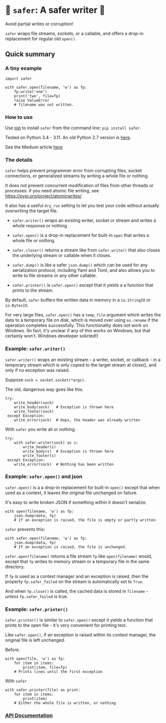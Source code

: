 # 🧿 `safer`: A safer writer 🧿

Avoid partial writes or corruption!

`safer` wraps file streams, sockets, or a callable, and offers a drop-in
replacement for regular old `open()`.

## Quick summary

### A tiny example

    import safer

    with safer.open(filename, 'w') as fp:
        fp.write('one')
        print('two', file=fp)
        raise ValueError
        # filename was not written.


### How to use

Use [pip](https://pypi.org/project/pip) to install `safer` from the command
line: `pip install safer`.

Tested on Python 3.4 - 3.11.  An old Python 2.7 version
is [here](https://github.com/rec/safer/tree/v2.0.5).

See the Medium article [here](https://medium.com/@TomSwirly/%EF%B8%8F-safer-a-safer-file-writer-%EF%B8%8F-5fe267dbe3f5)

### The details

`safer` helps prevent programmer error from corrupting files, socket
connections, or generalized streams by writing a whole file or nothing.

It does not prevent concurrent modification of files from other threads or
processes: if you need atomic file writing, see
https://pypi.org/project/atomicwrites/

It also has a useful `dry_run` setting to let you test your code without
actually overwriting the target file.

* `safer.writer()` wraps an existing writer, socket or stream and writes a
  whole response or nothing

* `safer.open()` is a drop-in replacement for built-in `open` that
  writes a whole file or nothing

* `safer.closer()` returns a stream like from `safer.write()` that also
  closes the underlying stream or callable when it closes.

* `safer.dump()` is like a safer `json.dump()` which can be used for any
  serialization protocol, including Yaml and Toml, and also allows you to
  write to file streams or any other callable.

* `safer.printer()` is `safer.open()` except that it yields a
  a function that prints to the stream.

By default, `safer` buffers the written data in memory in a `io.StringIO`
or `io.BytesIO`.

For very large files, `safer.open()` has a `temp_file` argument which
writes the data to a temporary file on disk, which is moved over using
`os.rename` if the operation completes successfully.  This functionality
does not work on Windows.  (In fact, it's unclear if any of this works on
Windows, but that certainly won't.  Windows developer solicted!)


### Example: `safer.writer()`

`safer.writer()` wraps an existing stream - a writer, socket, or callback -
in a temporary stream which is only copied to the target stream at close(), and
only if no exception was raised.

Suppose `sock = socket.socket(*args)`.

The old, dangerous way goes like this.

    try:
        write_header(sock)
        write_body(sock)   # Exception is thrown here
        write_footer(sock)
     except Exception:
        write_error(sock)  # Oops, the header was already written

With `safer` you write all or nothing:

    try:
        with safer.writer(sock) as s:
            write_header(s)
            write_body(s)  # Exception is thrown here
            write_footer(s)
     except Exception:
        write_error(sock)  # Nothing has been written

### Example: `safer.open()` and json

`safer.open()` is a a drop-in replacement for built-in `open()` except that
when used as a context, it leaves the original file unchanged on failure.

It's easy to write broken JSON if something within it doesn't serialize.

    with open(filename, 'w') as fp:
        json.dump(data, fp)
        # If an exception is raised, the file is empty or partly written

`safer` prevents this:

    with safer.open(filename, 'w') as fp:
        json.dump(data, fp)
        # If an exception is raised, the file is unchanged.

`safer.open(filename)` returns a file stream `fp` like `open(filename)`
would, except that `fp` writes to memory stream or a temporary file in the
same directory.

If `fp` is used as a context manager and an exception is raised, then the
property `fp.safer_failed` on the stream is automatically set to `True`.

And when `fp.close()` is called, the cached data is stored in `filename` -
*unless* `fp.safer_failed` is true.

### Example: `safer.printer()`

`safer.printer()` is similar to `safer.open()` except it yields a function
that prints to the open file - it's very convenient for printing text.

Like `safer.open()`, if an exception is raised within its context manager,
the original file is left unchanged.

Before.

    with open(file, 'w') as fp:
        for item in items:
            print(item, file=fp)
        # Prints lines until the first exception

With `safer`

    with safer.printer(file) as print:
        for item in items:
            print(item)
        # Either the whole file is written, or nothing


### [API Documentation](https://rec.github.io/safer#safer--api-documentation)
